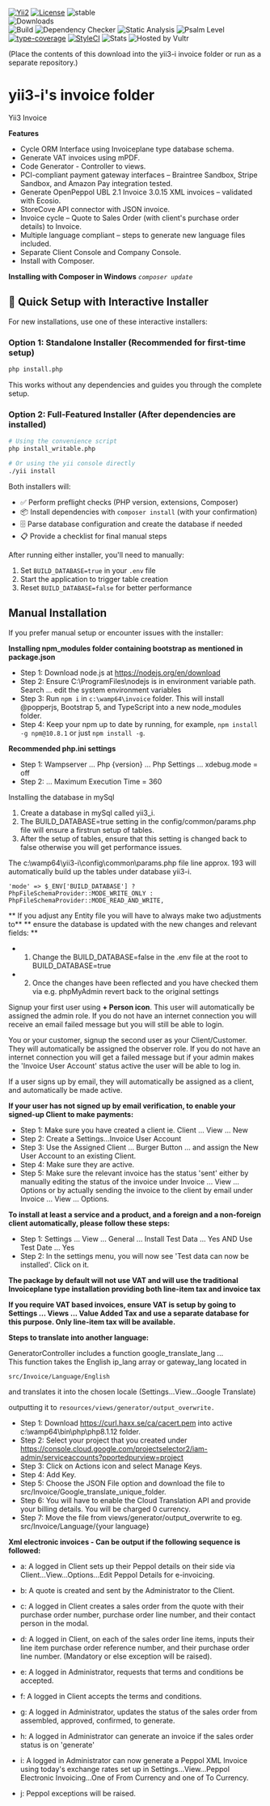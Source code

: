 [![Yii2](https://img.shields.io/badge/Powered_by-Yii_Framework-green.svg?style=flat)](https://www.yiiframework.com/) 
[![License](https://img.shields.io/badge/License-MIT-blue.svg)](https://opensource.org/licenses/MIT) 
![stable](https://img.shields.io/static/v1?label=No%20Release&message=0.0.0&color=9cf)  
![Downloads](https://img.shields.io/static/v1?label=Downloads/week&message=185&color=9cf)  
![Build](https://img.shields.io/static/v1?label=Build&message=Passing&color=66ff00)
![Dependency Checker](https://img.shields.io/static/v1?label=Dependency%20Checker&message=Passing&color=66ff00) 
![Static Analysis](https://img.shields.io/static/v1?label=Static%20Analysis&message=Passing&color=66ff00)
![Psalm Level](https://img.shields.io/static/v1?label=Psalm%20Level&message=1&color=66ff00)
[![type-coverage](https://shepherd.dev/github/rossaddison/invoice/coverage.svg)](https://shepherd.dev/github/rossaddison/invoice)
[![StyleCI](https://github.styleci.io/repos/708781821/shield?branch=main)](https://github.styleci.io/repos/708781821?branch=main)
![Stats](https://github-readme-stats.vercel.app/api?username=rossaddison)
![Hosted by Vultr](https://img.shields.io/badge/hosting-vultr%20(209.250.232.212)-blue?logo=vultr&style=flat-square)

(Place the contents of this download into the yii3-i invoice folder or run as a separate repository.)

# yii3-i's invoice folder 
Yii3 Invoice

**Features**

* Cycle ORM Interface using Invoiceplane type database schema. 
* Generate VAT invoices using mPDF. 
* Code Generator - Controller to views. 
* PCI-compliant payment gateway interfaces – Braintree Sandbox, Stripe Sandbox, and Amazon Pay integration tested. 
* Generate OpenPeppol UBL 2.1 Invoice 3.0.15 XML invoices – validated with Ecosio. 
* StoreCove API connector with JSON invoice. 
* Invoice cycle – Quote to Sales Order (with client's purchase order details) to Invoice.     
* Multiple language compliant – steps to generate new language files included. 
* Separate Client Console and Company Console. 
* Install with Composer.

**Installing with Composer in Windows**
*````composer update````*

## 🚀 Quick Setup with Interactive Installer

For new installations, use one of these interactive installers:

### Option 1: Standalone Installer (Recommended for first-time setup)
```bash
php install.php
```
This works without any dependencies and guides you through the complete setup.

### Option 2: Full-Featured Installer (After dependencies are installed)
```bash
# Using the convenience script
php install_writable.php

# Or using the yii console directly  
./yii install
```

Both installers will:
- ✅ Perform preflight checks (PHP version, extensions, Composer)
- 📦 Install dependencies with `composer install` (with your confirmation)
- 🗄️ Parse database configuration and create the database if needed
- 📋 Provide a checklist for final manual steps

After running either installer, you'll need to manually:
1. Set `BUILD_DATABASE=true` in your `.env` file
2. Start the application to trigger table creation
3. Reset `BUILD_DATABASE=false` for better performance

## Manual Installation

If you prefer manual setup or encounter issues with the installer:

**Installing npm_modules folder containing bootstrap as mentioned in package.json**
* Step 1: Download node.js at https://nodejs.org/en/download
* Step 2: Ensure C:\ProgramFiles\nodejs is in environment variable path. Search ... edit the system environment variables
* Step 3: Run ````npm i```` in ````c:\wamp64\invoice```` folder. This will install @popperjs, Bootstrap 5, and TypeScript 
          into a new node_modules folder.
* Step 4: Keep your npm up to date by running, for example, ````npm install -g npm@10.8.1```` or just ````npm install -g````.

**Recommended php.ini settings**
* Step 1: Wampserver ... Php {version} ... Php Settings ... xdebug.mode = off
* Step 2:                                               ... Maximum Execution Time = 360

Installing the database in mySql
1. Create a database in mySql called yii3_i.
2. The BUILD_DATABASE=true setting in the config/common/params.php file will ensure a firstrun setup of tables.
3. After the setup of tables, ensure that this setting is changed back to false otherwise you will get performance issues.

The c:\wamp64\yii3-i\config\common\params.php file line approx. 193 will automatically build up the tables under database yii3-i. 

````'mode' => $_ENV['BUILD_DATABASE'] ? PhpFileSchemaProvider::MODE_WRITE_ONLY : PhpFileSchemaProvider::MODE_READ_AND_WRITE,````

** If you adjust any Entity file you will have to always make two adjustments to**
** ensure the database is updated with the new changes and relevant fields: **
* 1. Change the BUILD_DATABASE=false in the .env file at the root to BUILD_DATABASE=true
* 2. Once the changes have been reflected and you have checked them via e.g. phpMyAdmin revert back to the original settings

Signup your first user using **+ Person icon**. This user will automatically be assigned the admin role. If you do not have an internet connection you will receive an email failed message
but you will still be able to login. 

You or your customer, signup the second user as your Client/Customer. They will automatically be assigned the observer role. 
If you do not have an internet connection you will get a failed message but if your admin makes the 'Invoice User Account' status active the user
will be able to log in.

If a user signs up by email, they will automatically be assigned as a client, and automatically be made active. 

**If your user has not signed up by email verification, to enable your signed-up Client to make payments:** 
* Step 1: Make sure you have created a client ie. Client ... View ... New
* Step 2: Create a Settings...Invoice User Account
* Step 3: Use the Assigned Client ... Burger Button ... and assign the New User Account to an existing Client.
* Step 4: Make sure they are active.
* Step 5: Make sure the relevant invoice has the status 'sent' either by manually editing the status of the invoice under Invoice ... View ... Options or by actually sending the invoice to the client by email under Invoice ... View ... Options.

**To install at least a service and a product, and a foreign and a non-foreign client automatically, please follow these steps:**

* Step 1: Settings ... View ... General ... Install Test Data ... Yes  AND   Use Test Date ... Yes
* Step 2: In the settings menu, you will now see 'Test data can now be installed'. Click on it.

**The package by default will not use VAT and will use the traditional Invoiceplane type installation providing both line-item tax and invoice tax** 

**If you require VAT based invoices, ensure VAT is setup by going to  Settings ... Views ... Value Added Tax and use a separate database for this purpose. Only line-item tax will be available.**

**Steps to translate into another language:** 

GeneratorController includes a function google_translate_lang ...            
This function takes the English ip_lang array or gateway_lang located in 

````src/Invoice/Language/English```` 

and translates it into the chosen locale (Settings...View...Google Translate) 

outputting it to ````resources/views/generator/output_overwrite.```` 

* Step 1: Download https://curl.haxx.se/ca/cacert.pem into active c:\wamp64\bin\php\php8.1.12 folder.
* Step 2: Select your project that you created under https://console.cloud.google.com/projectselector2/iam-admin/serviceaccounts?pportedpurview=project
* Step 3: Click on Actions icon and select Manage Keys. 
* Step 4: Add Key.
* Step 5: Choose the JSON File option and download the file to src/Invoice/Google_translate_unique_folder.
* Step 6: You will have to enable the Cloud Translation API and provide your billing details. You will be charged 0 currency.
* Step 7: Move the file from views/generator/output_overwrite to eg. src/Invoice/Language/{your language}

**Xml electronic invoices - Can be output if the following sequence is followed:**

* a: A logged in Client sets up their Peppol details on their side via Client...View...Options...Edit Peppol Details for e-invoicing.

* b: A quote is created and sent by the Administrator to the Client.

* c: A logged in Client creates a sales order from the quote with their purchase order number, purchase order line number, and their contact person in the modal.

* d: A logged in Client, on each of the sales order line items, inputs their line item purchase order reference number, and their purchase order line number. (Mandatory or else exception will be raised).

* e: A logged in Administrator, requests that terms and conditions be accepted.

* f: A logged in Client accepts the terms and conditions.

* g: A logged in Administrator, updates the status of the sales order from assembled, approved, confirmed, to generate.

* h: A logged in Administrator can generate an invoice if the sales order status is on 'generate'

* i: A logged in Administrator can now generate a Peppol XML Invoice using today's exchange rates set up in Settings...View...Peppol Electronic Invoicing...One of From Currency and one of To Currency.

* j: Peppol exceptions will be raised.

